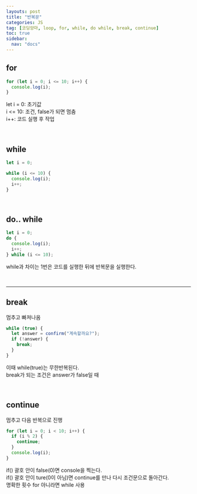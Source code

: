 ```yaml
---
layouts: post
title: "반복문"
categories: JS
tag: [코딩앙마, loop, for, while, do while, break, continue]
toc: true
sidebar:
  nav: "docs"
---
```


## for

```js
for (let i = 0; i <= 10; i++) {
  console.log(i);
}
```

let i = 0: 초기값<br/>
i <= 10: 조건, false가 되면 멈춤<br/>
i++: 코드 실행 후 작업

<br/>

## while

```js
let i = 0;

while (i <= 10) {
  console.log(i);
  i++;
}
```

<br/>

## do.. while

```js
let i = 0;
do {
  console.log(i);
  i++;
} while (i <= 10);
```

while과 차이는 1번은 코드를 실행한 뒤에 반복문을 실행한다.

<br/>

---

## break

멈추고 빠져나옴

```js
while (true) {
  let answer = confirm("계속할까요?");
  if (!answer) {
    break;
  }
}
```

이때 while(true)는 무한반복된다.<br/>
break가 되는 조건은 answer가 false일 때

<br/>

## continue

멈추고 다음 반복으로 진행

```js
for (let i = 0; i < 10; i++) {
  if (i % 2) {
    continue;
  }
  console.log(i);
}
```

if() 괄호 안이 false(0)면 console을 찍는다.<br/>
if() 괄호 안이 ture(0이 아님)면 continue를 만나 다시 조건문으로 돌아간다.<br/>
명확한 횟수 for 아니라면 while 사용
